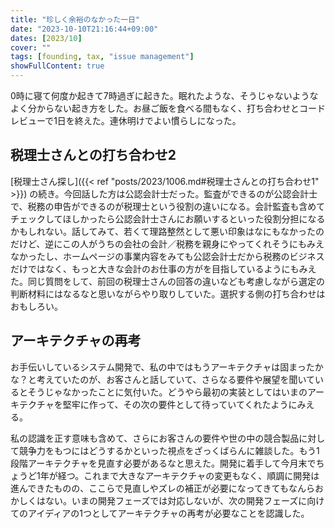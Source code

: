 ```yaml
---
title: "珍しく余裕のなかった一日"
date: "2023-10-10T21:16:44+09:00"
dates: [2023/10]
cover: ""
tags: [founding, tax, "issue management"]
showFullContent: true
---
```


0時に寝て何度か起きて7時過ぎに起きた。眠れたような、そうじゃないようなよく分からない起き方をした。お昼ご飯を食べる間もなく、打ち合わせとコードレビューで1日を終えた。連休明けでよい慣らしになった。

## 税理士さんとの打ち合わせ2

[税理士さん探し]({{< ref "posts/2023/1006.md#税理士さんとの打ち合わせ1" >}}) の続き。今回話した方は公認会計士だった。監査ができるのが公認会計士で、税務の申告ができるのが税理士という役割の違いになる。会計監査も含めてチェックしてほしかったら公認会計士さんにお願いするといった役割分担になるかもしれない。話してみて、若くて理路整然として悪い印象はなにもなかったのだけど、逆にこの人がうちの会社の会計／税務を親身にやってくれそうにもみえなかったし、ホームページの事業内容をみても公認会計士だから税務のビジネスだけではなく、もっと大きな会計のお仕事の方がを目指しているようにもみえた。同じ質問をして、前回の税理士さんの回答の違いなども考慮しながら選定の判断材料にはなるなと思いながらやり取りしていた。選択する側の打ち合わせはおもしろい。

## アーキテクチャの再考

お手伝いしているシステム開発で、私の中ではもうアーキテクチャは固まったかな？と考えていたのが、お客さんと話していて、さらなる要件や展望を聞いているとそうじゃなかったことに気付いた。どうやら最初の実装としてはいまのアーキテクチャを堅牢に作って、その次の要件として待っていてくれたようにみえる。

私の認識を正す意味も含めて、さらにお客さんの要件や世の中の競合製品に対して競争力をもつにはどうするかといった視点をざっくばらんに雑談した。もう1段階アーキテクチャを見直す必要があるなと思えた。開発に着手して今月末でちょうど1年が経つ。これまで大きなアーキテクチャの変更もなく、順調に開発は進んできたものの、ここらで見直しやズレの補正が必要になってきてもなんらおかしくはない。いまの開発フェーズでは対応しないが、次の開発フェーズに向けてのアイディアの1つとしてアーキテクチャの再考が必要なことを認識した。
